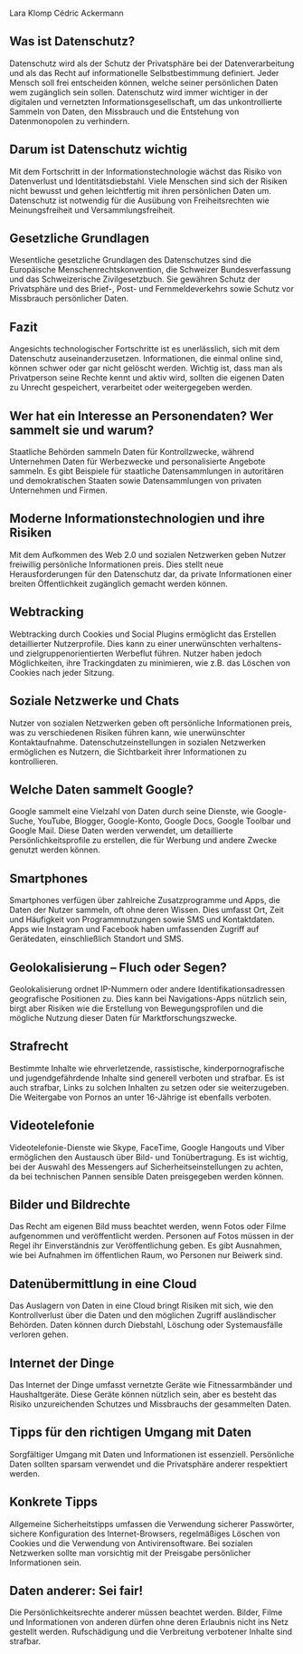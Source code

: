 Lara Klomp
Cédric Ackermann
## Was ist Datenschutz?
   Datenschutz wird als der Schutz der Privatsphäre bei der Datenverarbeitung und als das Recht auf informationelle Selbstbestimmung definiert. Jeder Mensch soll frei entscheiden können, welche seiner persönlichen Daten wem zugänglich sein sollen. Datenschutz wird immer wichtiger in der digitalen und vernetzten Informationsgesellschaft, um das unkontrollierte Sammeln von Daten, den Missbrauch und die Entstehung von Datenmonopolen zu verhindern.
## Darum ist Datenschutz wichtig
   Mit dem Fortschritt in der Informationstechnologie wächst das Risiko von Datenverlust und Identitätsdiebstahl. Viele Menschen sind sich der Risiken nicht bewusst und gehen leichtfertig mit ihren persönlichen Daten um. Datenschutz ist notwendig für die Ausübung von Freiheitsrechten wie Meinungsfreiheit und Versammlungsfreiheit.
## Gesetzliche Grundlagen
   Wesentliche gesetzliche Grundlagen des Datenschutzes sind die Europäische Menschenrechtskonvention, die Schweizer Bundesverfassung und das Schweizerische Zivilgesetzbuch. Sie gewähren Schutz der Privatsphäre und des Brief-, Post- und Fernmeldeverkehrs sowie Schutz vor Missbrauch persönlicher Daten.
## Fazit
   Angesichts technologischer Fortschritte ist es unerlässlich, sich mit dem Datenschutz auseinanderzusetzen. Informationen, die einmal online sind, können schwer oder gar nicht gelöscht werden. Wichtig ist, dass man als Privatperson seine Rechte kennt und aktiv wird, sollten die eigenen Daten zu Unrecht gespeichert, verarbeitet oder weitergegeben werden.
## Wer hat ein Interesse an Personendaten? Wer sammelt sie und warum?
   Staatliche Behörden sammeln Daten für Kontrollzwecke, während Unternehmen Daten für Werbezwecke und personalisierte Angebote sammeln. Es gibt Beispiele für staatliche Datensammlungen in autoritären und demokratischen Staaten sowie Datensammlungen von privaten Unternehmen und Firmen.
## Moderne Informationstechnologien und ihre Risiken
   Mit dem Aufkommen des Web 2.0 und sozialen Netzwerken geben Nutzer freiwillig persönliche Informationen preis. Dies stellt neue Herausforderungen für den Datenschutz dar, da private Informationen einer breiten Öffentlichkeit zugänglich gemacht werden können.
## Webtracking
   Webtracking durch Cookies und Social Plugins ermöglicht das Erstellen detaillierter Nutzerprofile. Dies kann zu einer unerwünschten verhaltens- und zielgruppenorientierten Werbeflut führen. Nutzer haben jedoch Möglichkeiten, ihre Trackingdaten zu minimieren, wie z.B. das Löschen von Cookies nach jeder Sitzung.
## Soziale Netzwerke und Chats
   Nutzer von sozialen Netzwerken geben oft persönliche Informationen preis, was zu verschiedenen Risiken führen kann, wie unerwünschter Kontaktaufnahme. Datenschutzeinstellungen in sozialen Netzwerken ermöglichen es Nutzern, die Sichtbarkeit ihrer Informationen zu kontrollieren.
## Welche Daten sammelt Google?
   Google sammelt eine Vielzahl von Daten durch seine Dienste, wie Google-Suche, YouTube, Blogger, Google-Konto, Google Docs, Google Toolbar und Google Mail. Diese Daten werden verwendet, um detaillierte Persönlichkeitsprofile zu erstellen, die für Werbung und andere Zwecke genutzt werden können.
## Smartphones
Smartphones verfügen über zahlreiche Zusatzprogramme und Apps, die Daten der Nutzer sammeln, oft ohne deren Wissen. Dies umfasst Ort, Zeit und Häufigkeit von Programmnutzungen sowie SMS und Kontaktdaten. Apps wie Instagram und Facebook haben umfassenden Zugriff auf Gerätedaten, einschließlich Standort und SMS.
## Geolokalisierung – Fluch oder Segen?
Geolokalisierung ordnet IP-Nummern oder andere Identifikationsadressen geografische Positionen zu. Dies kann bei Navigations-Apps nützlich sein, birgt aber Risiken wie die Erstellung von Bewegungsprofilen und die mögliche Nutzung dieser Daten für Marktforschungszwecke.
## Strafrecht
Bestimmte Inhalte wie ehrverletzende, rassistische, kinderpornografische und jugendgefährdende Inhalte sind generell verboten und strafbar. Es ist auch strafbar, Links zu solchen Inhalten zu setzen oder sie weiterzugeben. Die Weitergabe von Pornos an unter 16-Jährige ist ebenfalls verboten.
## Videotelefonie
Videotelefonie-Dienste wie Skype, FaceTime, Google Hangouts und Viber ermöglichen den Austausch über Bild- und Tonübertragung. Es ist wichtig, bei der Auswahl des Messengers auf Sicherheitseinstellungen zu achten, da bei technischen Pannen sensible Daten preisgegeben werden können.
## Bilder und Bildrechte
 Das Recht am eigenen Bild muss beachtet werden, wenn Fotos oder Filme aufgenommen und veröffentlicht werden. Personen auf Fotos müssen in der Regel ihr Einverständnis zur Veröffentlichung geben. Es gibt Ausnahmen, wie bei Aufnahmen im öffentlichen Raum, wo Personen nur Beiwerk sind.
## Datenübermittlung in eine Cloud
Das Auslagern von Daten in eine Cloud bringt Risiken mit sich, wie den Kontrollverlust über die Daten und den möglichen Zugriff ausländischer Behörden. Daten können durch Diebstahl, Löschung oder Systemausfälle verloren gehen.
## Internet der Dinge
   Das Internet der Dinge umfasst vernetzte Geräte wie Fitnessarmbänder und Haushaltgeräte. Diese Geräte können nützlich sein, aber es besteht das Risiko unzureichenden Schutzes und Missbrauchs der gesammelten Daten.
## Tipps für den richtigen Umgang mit Daten
   Sorgfältiger Umgang mit Daten und Informationen ist essenziell. Persönliche Daten sollten sparsam verwendet und die Privatsphäre anderer respektiert werden.
## Konkrete Tipps
 Allgemeine Sicherheitstipps umfassen die Verwendung sicherer Passwörter, sichere Konfiguration des Internet-Browsers, regelmäßiges Löschen von Cookies und die Verwendung von Antivirensoftware. Bei sozialen Netzwerken sollte man vorsichtig mit der Preisgabe persönlicher Informationen sein.
## Daten anderer: Sei fair!
Die Persönlichkeitsrechte anderer müssen beachtet werden. Bilder, Filme und Informationen von anderen dürfen ohne deren Erlaubnis nicht ins Netz gestellt werden. Rufschädigung und die Verbreitung verbotener Inhalte sind strafbar.